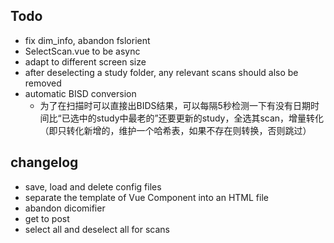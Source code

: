 ## Todo
- fix dim_info, abandon fslorient
- SelectScan.vue to be async
- adapt to different screen size
- after deselecting a study folder, any relevant scans should also be removed
- automatic BISD conversion
    - 为了在扫描时可以直接出BIDS结果，可以每隔5秒检测一下有没有日期时间比“已选中的study中最老的”还要更新的study，全选其scan，增量转化（即只转化新增的，维护一个哈希表，如果不存在则转换，否则跳过）
## changelog
- save, load and delete config files
- separate the template of Vue Component into an HTML file
- abandon dicomifier
- get to post
- select all and deselect all for scans